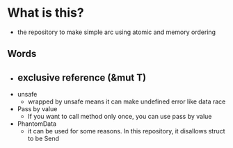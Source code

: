 # What is this?
- the repository to make simple arc using atomic and memory ordering

## Words
- exclusive reference (&mut T)
    - 
- unsafe
    - wrapped by unsafe means it can make undefined error like data race
- Pass by value
    - If you want to call method only once, you can use pass by value
- PhantomData
    - it can be used for some reasons. In this repository, it disallows struct to be Send